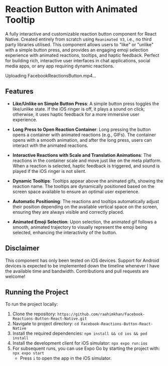 # Reaction Button with Animated Tooltip

A fully interactive and customizable reaction button component for React Native. Created entirely from scratch using `Reanimated V3`, i.e., no third party libraries utilised. This component allows users to "like" or "unlike" with a simple button press, and provides an engaging emoji selection experience with animated reactions, tooltips, and haptic feedback. Perfect for building rich, interactive user interfaces in chat applications, social media apps, or any app requiring dynamic reactions.

Uploading FacebookReactionsButton.mp4…

## Features

- **Like/Unlike on Simple Button Press**: A simple button press toggles the like/unlike state. If the iOS ringer is off, it plays a sound on click; otherwise, it uses haptic feedback for a more immersive user experience.
  
- **Long Press to Open Reaction Container**: Long pressing the button opens a container with animated reactions (e.g., GIFs). The container opens with a smooth animation, and after the long press, users can interact with the animated reactions.

- **Interactive Reactions with Scale and Translation Animations**: The reactions in the container scale and move just like on the meta platform. When a reaction is selected, haptic feedback is triggered, and sound is played if the iOS ringer is not silent.

- **Dynamic Tooltips**: Tooltips appear above the animated gifs, showing the reaction name. The tooltips are dynamically positioned based on the screen space available to ensure an optimal user experience.

- **Automatic Positioning**: The reactions and tooltips automatically adjust their position depending on the available vertical space on the screen, ensuring they are always visible and correctly placed.

- **Animated Emoji Selection**: Upon selection, the animated gif follows a smooth, animated trajectory to visually represent the emoji being selected, enhancing the interactivity of the button.

## Disclaimer

This component has only been tested on iOS devices. Support for Android devices is expected to be implemented down the timeline whenever I have the available time and bandwidth. Contributions and pull requests are welcome!

## Running the Project

To run the project locally:

1. Clone the repository: `https://github.com/raahimkhan/Facebook-Reactions-Button-React-Native.git`
2. Navigate to project directory: `cd Facebook-Reactions-Button-React-Native`
3. Install the required dependencies: `npm install && cd ios && pod install`
4. Install the development client for iOS simulator: `npx expo run:ios`
5. For subsequent runs, you can use Expo Go by starting the project with: `npx expo start`
   - Press `i` to open the app in the iOS simulator.
